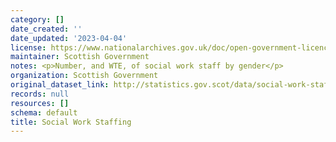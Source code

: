 ```yaml
---
category: []
date_created: ''
date_updated: '2023-04-04'
license: https://www.nationalarchives.gov.uk/doc/open-government-licence/version/3/
maintainer: Scottish Government
notes: <p>Number, and WTE, of social work staff by gender</p>
organization: Scottish Government
original_dataset_link: http://statistics.gov.scot/data/social-work-staffing
records: null
resources: []
schema: default
title: Social Work Staffing
---
```

